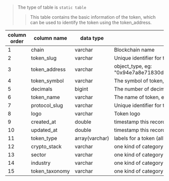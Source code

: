 > The type of table is `static table` 
>> This table contains the basic information of the token, which can be used to identify the token using the token_address.

| column order | column name    | data type      | description                                                                                                             | is_unique_key |
| ------------ | -------------- | -------------- | ----------------------------------------------------------------------------------------------------------------------- | ------------- |
| 1            | chain          | varchar        | Blockchain name                                                                                                         | Y             |
| 2            | token_slug     | varchar        | Unique identifier for the token within Footprint                                                                        |               |
| 3            | token_address  | varchar        | object_type, eg: "0x94e7a8e71830d2b34b3edaa195dc24c45d142584f06fa257b73af753d766e690::celer_wbtc_coin::CELER_WBTC_COIN" | Y             |
| 4            | token_symbol   | varchar        | The symbol of token, eg: "WBTC"                                                                                         |               |
| 5            | decimals       | bigint         | The number of decimals                                                                                                  |               |
| 6            | token_name     | varchar        | The name of token, eg: "Wrapped BTC"                                                                                    |               |
| 7            | protocol_slug  | varchar        | Unique identifier for the protocol within Footprint                                                                     |               |
| 8            | logo           | varchar        | Token logo                                                                                                              |               |
| 9            | created_at     | double         | timestamp this record created                                                                                           |               |
| 10           | updated_at     | double         | timestamp this record last updated                                                                                      |               |
| 11           | token_type     | array(varchar) | labels for a token (all null in Sui)                                                                                    |               |
| 12           | crypto_stack   | varchar        | one kind of category methodology about token, use for aggregate, means tech stack (can be null)                         |               |
| 13           | sector         | varchar        | one kind of category methodology about token, use for aggregate (can be null)                                           |               |
| 14           | industry       | varchar        | one kind of category methodology about token, use for aggregate (can be null)                                           |               |
| 15           | token_taxonomy | varchar        | one kind of category methodology about token, use for aggregate (can be null)                                           |

